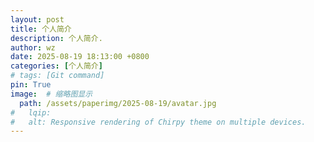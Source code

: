 ```yaml
---
layout: post
title: 个人简介
description: 个人简介.
author: wz
date: 2025-08-19 18:13:00 +0800
categories: [个人简介]
# tags: [Git command]
pin: True
image:  # 缩略图显示
  path: /assets/paperimg/2025-08-19/avatar.jpg
#   lqip: 
#   alt: Responsive rendering of Chirpy theme on multiple devices.
---
```



